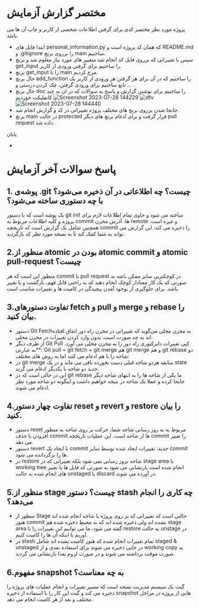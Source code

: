 
# مختصر گزارش آزمایش
پروژه مورد نظر مختصر کدی برای گرفتن اطلاعات شخصی از کاربر و چاپ آن ها می باشد.
* ابتدا فایل های personal_information.py که همان کد پروژه است و README.md  و .gitignore را برروی برنچ main ساختیم.
* سپس با تغییراتی که برروی فایل کد انجام شد متغییر های مورد نیاز معلوم شد و برنچ get_input را ساختیم برای گرفتن ورودی از کاربر.
* برنچ get_input را با main مرج کردیم.
* حال برنچ add_function  را ساختیم که در آن برای هر گرفتن هر ورودی از کاربر یک تابع ساختیم برای ورودی گرفتن، چک کردن درستی و ... .
* حال برنچ doc را ساختیم برای نوشتن گزارش و پاسخ به سوالات که در ان به چند کانفلیکت خوردیم
![Screenshot 2023-07-28 144229](https://github.com/far2000/AZ_Software/assets/45601809/27c3735b-48af-4c76-86ca-a623faefaa9d)
![dfv](https://github.com/far2000/AZ_Software/assets/45601809/b67680d1-6803-4fa2-9209-75ec7b1f2022)
![Screenshot 2023-07-28 144440](https://github.com/far2000/AZ_Software/assets/45601809/1ae7c5bb-075d-427e-9248-c694f31a6704)
* جابجا شدن برروی برنچ های مختلف پروژه تغییراتی در کد و گزارش انجام شد.
* برنچ main در حالت protected قرار گرفت و برای ادغام برنچ های دیگر pull request داده شد.

 پایان



- 

# پاسخ سوالات آخر آزمایش 

## 1. پوشه‌ی .git چیست؟ چه اطلاعاتی در آن ذخیره می‌شود؟ با چه دستوری ساخته می‌شود؟
یک پوشه است که با دستور git init ساخته می شود و حاوی تمام اطلاعات لازم برای پروژه و کلیه اطلاعات مربوط به commit ها، آدرس مخزن remote و غیره است. همچنین شامل یک گزارش است که تاریخچه commit را ذخیره می کند. این گزارش می تواند به شما کمک کند تا به نسخه مورد نظر کد بازگردید.

## 2.منظور از atomic بودن در atomic commit و atomic pull-request چیست؟
منظور این است که هر commit یا pull request در کوچکترین سایز ممکن باشد به صورتی که یک کار معنادار کوچک انجام دهند که به راحتی قابل فهم، بازگشت و یا تغییر باشد. برای جلوگیری از بوجود آمدن پیچیدگی در کامیت ها و تغییرات مناسب است.

## 3.تفاوت دستورهای fetch و pull و merge و rebase را بیان کنید.
* دستور Git Fetchبه مخزن محلی می‌گوید که تغییراتی در مخزن راه دور اتفاق افتاده اند به چه صورت است، بدون وارد کردن تغییرات در مخزن محلی.
* از طرف دیگر Git Pull کپی تغییرات دایرکتوری راه دور را به مخزن محلی می آورد.
**به عبارتی: Git pull = git fetch + git merge
هم git merge  و هم git rebase دو شاخه را با هم ادغام می کنند اما به روش های مختلف:
* در git merge سابقه هردو شاخه قبلی دست نخورده باقی می ماند و در یک state جدید دو شاخه با یکدیگر ادغام می گرند. 
* این در حالی است که در git rebase ما یکی از شاخه ها را به انتهای شاخه دیگر جابجا کرده و عملا یک شاخه در نتیجه خواهیم داشت و اینگونه دو شاخه مورد نظر ادغام می شوند.

## 4.تفاوت چهار دستور reset و revert و restore را بیان کنید.
- دستور reset مربوط به به روز رسانی شاخه شما، حرکت  بر روی شاخه به منظور افزودن یا حذف commit ها از شاخه است. این عملیات تاریخچه commit را تغییر می دهد.
- دستور revert با ایجاد یک commit جدید، تغییرات ایجاد شده توسط سایر commit ها را برگردانده می شود.
- در restore شاخه بروز رسانی نمی شود بلکه تغییراتی که در stage area یا working tree انجام شده است بازنشانی می شود به صورتی که فایل ها یا تغییر های انجام شده به حالت unstaged یا discard در آورده می شوند.

## 5.منظور از stage چیست؟ دستور stash چه کاری را انجام می‌دهد؟
- منظور از Stage حالتی است که تغییراتی که بر روی پروژه یا شاخه انجام شده اند هنوز commit نشده اند ولی ذخیره شده اند که به محیط ذخیره شده هم stage area گفته می شود، ما می توانیم این تغییرات را با restore به حالت unstage در آوریم یا اینکه آن ها را کامیت کنیم.
- در stash تمام تغییرات انجام شده که هنوز کامیت نشده اند شامل staged & unstaged در جایی ذخیره می شوند برای استفاده بعدی و از working copy به صورت موقت برداشته می شوند و در صورت لزوم بعدا بازنشانی می گردند.

## 6.مفهوم snapshot به چه معناست؟
گیت یک سیستم مدیریت نسخه است که مسیر تغییرات و انجام عملیات های پروژه را ذخیره می کند و گیت این کار را با استفاده از ذخیره snapshot هایی از پروژه در مراحل مختلف و بعد از هر کامیت انجام می دهد.
